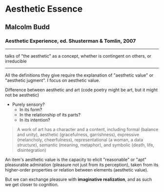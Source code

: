 # Aesthetic Essence

## Malcolm Budd

### Aesthetic Experience, ed. Shusterman & Tomlin, 2007

---

talks of "the aesthetic" as a concept, whether is contingent on others, or irreducible

---

All the definitions they give require the explanation of "aesthetic value" or "aesthetic jugment". I focus on aesthetic value.

Difference between aesthetic and art (code poetry might be art, but it might not be aesthetic)

- Purely sensory?
  - In its form?
  - In the relationship of its parts?
  - In its intention?

> A work of art has a character and a content, including formal (balance and unity), aesthetic (gracefulness, garrishness), expressive (melancholy, cheerfulness), representational (a woman, a data structure), semantic (meaning, metaphor), and symbolic (death, life, disintegration)

An item's aesthetic value is the capacity to elicit "reasonable" or "apt" pleasurable admiration (pleasure not just from its perception), taken from its higher-order properties or relation between elements (aesthetic value).

But we can exchange pleasure with **imaginative realization**, and as such we get closer to cognition.